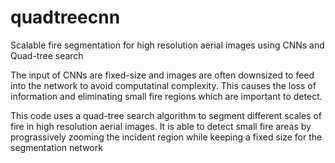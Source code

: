 # quadtreecnn
Scalable fire segmentation for high resolution aerial images using CNNs and Quad-tree search

The input of CNNs are fixed-size and images are often downsized to feed into the network to avoid computatinal complexity. This causes the loss of information and eliminating small fire regions which are important to detect.

This code uses a quad-tree search algorithm to segment different scales of fire in high resolution aerial images. It is able to detect small fire areas by prograssively zooming the incident region while keeping a fixed size for the segmentation network


